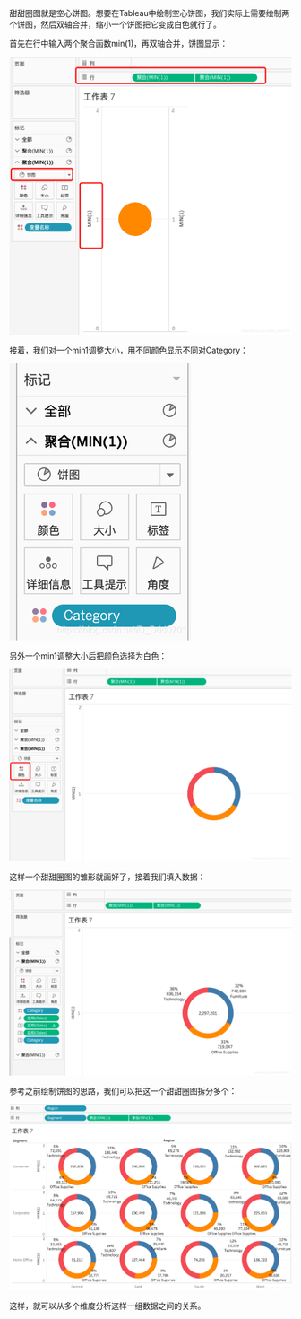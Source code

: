 甜甜圈图就是空心饼图。想要在Tableau中绘制空心饼图，我们实际上需要绘制两个饼图，然后双轴合并，缩小一个饼图把它变成白色就行了。

首先在行中输入两个聚合函数min(1)，再双轴合并，饼图显示：

![img.png](img.png)

接着，我们对一个min1调整大小，用不同颜色显示不同对Category：

![img_1.png](img_1.png)

另外一个min1调整大小后把颜色选择为白色：

![img_2.png](img_2.png)

这样一个甜甜圈图的雏形就画好了，接着我们填入数据：

![img_3.png](img_3.png)

参考之前绘制饼图的思路，我们可以把这一个甜甜圈图拆分多个：

![img_4.png](img_4.png)

这样，就可以从多个维度分析这样一组数据之间的关系。